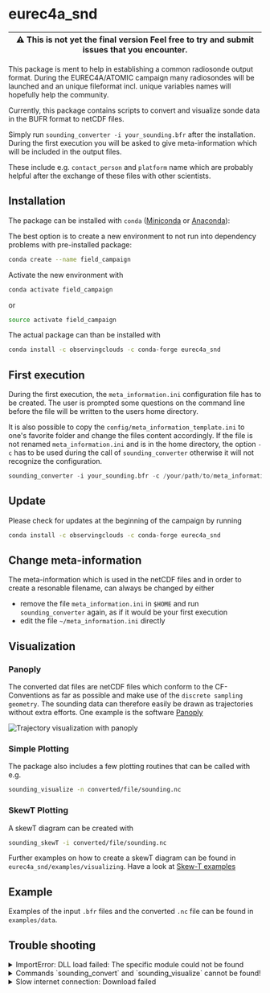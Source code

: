 # eurec4a_snd

| :warning: **This is not yet the final version** Feel free to try and submit issues that you encounter. |
| --- |

This package is ment to help in establishing a common radiosonde output format.
During the EUREC4A/ATOMIC campaign many radiosondes will be launched and an unique fileformat incl. unique variables names will hopefully help the community.

Currently, this package contains scripts to convert and visualize sonde data in the BUFR format to netCDF files.

Simply run `sounding_converter -i your_sounding.bfr` after the installation. During the first execution you will be asked to give meta-information which will be included in the output files.

These include e.g. `contact_person` and `platform` name which are probably helpful after the exchange of these files with other scientists.

## Installation

The package can be installed with `conda` ([Miniconda](https://docs.conda.io/en/latest/miniconda.html) or [Anaconda](https://www.anaconda.com/distribution/)):

The best option is to create a new environment to not run into dependency problems with pre-installed package:

```bash
conda create --name field_campaign
```

Activate the new environment with

```bash
conda activate field_campaign
```
or
```bash
source activate field_campaign
```

The actual package can than be installed with
```bash
conda install -c observingclouds -c conda-forge eurec4a_snd
```

## First execution

During the first execution, the `meta_information.ini` configuration file has to be created. The user is prompted some questions on the command line before the file will be written to the users home directory.

It is also possible to copy the `config/meta_information_template.ini` to one's favorite folder and change the files content accordingly. If the file is not renamed `meta_information.ini` and is in the home directory, the option `-c` has to be used during the call of `sounding_converter` otherwise it will not recognize the configuration.

```python
sounding_converter -i your_sounding.bfr -c /your/path/to/meta_information.ini
```

## Update

Please check for updates at the beginning of the campaign by running
```bash
conda install -c observingclouds -c conda-forge eurec4a_snd
```

## Change meta-information
The meta-information which is used in the netCDF files and in order to create a resonable filename, can always be changed by either

- remove the file `meta_information.ini` in `$HOME` and run `sounding_converter` again, as if it would be your first execution
- edit the file `~/meta_information.ini` directly

## Visualization
### Panoply
The converted dat files are netCDF files which conform to the CF-Conventions as far as possible and make use of the `discrete sampling geometry`. The sounding data can therefore easily be drawn as trajectories without extra efforts. One example is the software [Panoply](https://www.giss.nasa.gov/tools/panoply/)

![Trajectory visualization with panoply](docs/panoply_visualization_traj.png?raw=true "Trajectory visualization with panoply")

### Simple Plotting
The package also includes a few plotting routines that can be called with e.g.

```bash
sounding_visualize -n converted/file/sounding.nc
```

### SkewT Plotting
A skewT diagram can be created with
```bash
sounding_skewT -i converted/file/sounding.nc
```
Further examples on how to create a skewT diagram can be found in `eurec4a_snd/examples/visualizing`. Have a look at [Skew-T examples](eurec4a_snd/examples/visualizing/README.md)

## Example

Examples of the input `.bfr` files and the converted `.nc` file can be found in `examples/data`.

## Trouble shooting

<details>
  <summary>ImportError: DLL load failed: The specific module could not be found</summary>
  <br>
  Windows users might get the above error message when trying to visualize the soundings. The error is caused in pillow. Unfortunately there is not a very good solution yet, but the following might work for you:
  <pre>conda remove --force pillow<br>pip install pillow</pre>
  <br>
</details>
 
<details>
  <summary>Commands `sounding_convert` and `sounding_visualize` cannot be found!</summary>
  <br>
  It seems something went wrong with the installation via `conda`. Although it is recommended to install this package via anaconda because it comes with the benefit that all dependencies should be resolved, you can also download this git repository and run within the `eurec4a_snd` folder:
  <pre>python L1_rs41.py -i your_sounding.bfr</pre>
or for quicklooks
  <pre>python make_quicklooks_rs41.py -n converted/file/sounding.nc</pre>
  <br>
</details>

<details>
  <summary>Slow internet connection: Download failed</summary>
  <br>
  In case of a slow internet connection, the command `conda install some_package` might fail due to connection timeout. In this case it might be a good option to download the failing package manually.

  In this case the `eurec4a_snd` package for OSX is downloaded and installed manually:
  <pre>wget -c https://anaconda.org/observingClouds/eurec4a_snd/v0.0.41/download/osx-64/eurec4a_snd-v0.0.41-py37_0.tar.bz2</pre>
The path needs to be adapted depending on the operating system and the version that should be downloaded. You may actually see the path you need to download in the error message of `conda install eurec4a_snd`.

The installation follows simply with
  <pre>conda install -c observingClouds eurec4a_snd-v0.0.41-py37_0.tar.bz2</pre>
</details>
